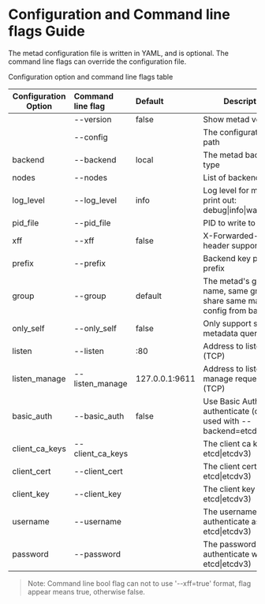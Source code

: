 # Configuration and Command line flags  Guide

The metad configuration file is written in YAML, and is optional. The command line flags can override the configuration file.

Configuration option and command line flags table

| Configuration Option          |Command line flag | Default        | Description  |
| ------------------------------|:-----------------| :--------------|--------------|
|                               | --version        | false          |Show metad version|
|                               | --config         |                |The configuration file path|
| backend                       | --backend        | local          |The metad backend type|
| nodes                         | --nodes          |                |List of backend nodes|
| log_level                     | --log_level      | info           |Log level for metad print out: debug\|info\|warning |
| pid_file                      | --pid_file       |                |PID to write to|
| xff                           | --xff            | false          |X-Forwarded-For header support|
| prefix                        | --prefix         |                |Backend key path prefix|
| group                         | --group          | default        |The metad's group name, same group share same mapping config from backend|
| only_self                     | --only_self      | false          |Only support self metadata query|
| listen                        | --listen         | :80            |Address to listen to (TCP)  |
| listen_manage                 | --listen_manage  | 127.0.0.1:9611 |Address to listen to for manage requests (TCP) |
| basic_auth                    | --basic_auth     | false          |Use Basic Auth to authenticate (only used with --backend=etcd\|etcdv3)|
| client_ca_keys                | --client_ca_keys |                |The client ca keys (for etcd\|etcdv3) |
| client_cert                   | --client_cert    |                |The client cert (for etcd\|etcdv3)|
| client_key                    | --client_key     |                |The client key (for etcd\|etcdv3)|
| username                      | --username       |                |The username to authenticate as (for etcd\|etcdv3) |
| password                      | --password       |                |The password to authenticate with (for etcd\|etcdv3) |

>Note: Command line bool flag can not to use '--xff=true' format, flag appear means true, otherwise false. 
